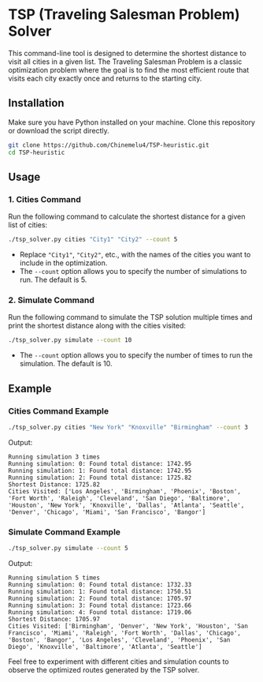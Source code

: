 # TSP (Traveling Salesman Problem) Solver

This command-line tool is designed to determine the shortest distance to visit all cities in a given list. The Traveling Salesman Problem is a classic optimization problem where the goal is to find the most efficient route that visits each city exactly once and returns to the starting city.

## Installation

Make sure you have Python installed on your machine. Clone this repository or download the script directly.

```bash
git clone https://github.com/Chinemelu4/TSP-heuristic.git
cd TSP-heuristic
```

## Usage

### 1. Cities Command

Run the following command to calculate the shortest distance for a given list of cities:

```bash
./tsp_solver.py cities "City1" "City2" --count 5
```

- Replace `"City1"`, `"City2"`, etc., with the names of the cities you want to include in the optimization.
- The `--count` option allows you to specify the number of simulations to run. The default is 5.

### 2. Simulate Command

Run the following command to simulate the TSP solution multiple times and print the shortest distance along with the cities visited:

```bash
./tsp_solver.py simulate --count 10
```

- The `--count` option allows you to specify the number of times to run the simulation. The default is 10.

## Example

### Cities Command Example

```bash
./tsp_solver.py cities "New York" "Knoxville" "Birmingham" --count 3
```

Output:

```
Running simulation 3 times
Running simulation: 0: Found total distance: 1742.95
Running simulation: 1: Found total distance: 1742.95
Running simulation: 2: Found total distance: 1725.82
Shortest Distance: 1725.82
Cities Visited: ['Los Angeles', 'Birmingham', 'Phoenix', 'Boston', 'Fort Worth', 'Raleigh', 'Cleveland', 'San Diego', 'Baltimore', 'Houston', 'New York', 'Knoxville', 'Dallas', 'Atlanta', 'Seattle', 'Denver', 'Chicago', 'Miami', 'San Francisco', 'Bangor']
```

### Simulate Command Example

```bash
./tsp_solver.py simulate --count 5
```

Output:

```
Running simulation 5 times
Running simulation: 0: Found total distance: 1732.33
Running simulation: 1: Found total distance: 1750.51
Running simulation: 2: Found total distance: 1705.97
Running simulation: 3: Found total distance: 1723.66
Running simulation: 4: Found total distance: 1719.06
Shortest Distance: 1705.97
Cities Visited: ['Birmingham', 'Denver', 'New York', 'Houston', 'San Francisco', 'Miami', 'Raleigh', 'Fort Worth', 'Dallas', 'Chicago', 'Boston', 'Bangor', 'Los Angeles', 'Cleveland', 'Phoenix', 'San Diego', 'Knoxville', 'Baltimore', 'Atlanta', 'Seattle']
```

Feel free to experiment with different cities and simulation counts to observe the optimized routes generated by the TSP solver.
